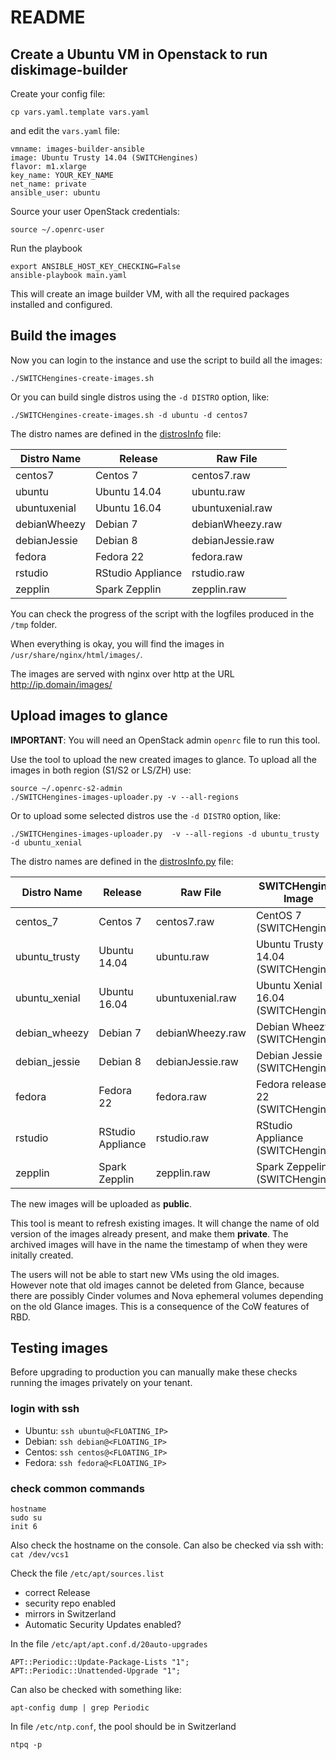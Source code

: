 # README

## Create a Ubuntu VM in Openstack to run diskimage-builder

Create your config file:

    cp vars.yaml.template vars.yaml

and edit the `vars.yaml` file:

    vmname: images-builder-ansible
    image: Ubuntu Trusty 14.04 (SWITCHengines)
    flavor: m1.xlarge
    key_name: YOUR_KEY_NAME
    net_name: private
    ansible_user: ubuntu

Source your user OpenStack credentials:

    source ~/.openrc-user

Run the playbook

    export ANSIBLE_HOST_KEY_CHECKING=False
    ansible-playbook main.yaml

This will create an image builder VM, with all the required packages installed 
and configured.

## Build the images

Now you can login to the instance and use the script to build all the images:

    ./SWITCHengines-create-images.sh

Or you can build single distros using the `-d DISTRO` option, like:

    ./SWITCHengines-create-images.sh -d ubuntu -d centos7

The distro names are defined in the [distrosInfo](templates/distrosInfo.j2) file:

| Distro Name | Release | Raw File |
| ----------- | ------- | -------- |
| centos7  | Centos 7 | centos7.raw |
| ubuntu  | Ubuntu 14.04 | ubuntu.raw |
| ubuntuxenial  | Ubuntu 16.04 | ubuntuxenial.raw |
| debianWheezy  | Debian 7 | debianWheezy.raw |
| debianJessie  | Debian 8 | debianJessie.raw |
| fedora  | Fedora 22 | fedora.raw |
| rstudio  | RStudio Appliance | rstudio.raw |
| zepplin  | Spark Zepplin | zepplin.raw |

You can check the progress of the script with the logfiles produced in
the `/tmp` folder.

When everything is okay, you will find the images in
`/usr/share/nginx/html/images/`.

The images are served with nginx over http at the URL
http://ip.domain/images/

## Upload images to glance

**IMPORTANT**: You will need an OpenStack admin `openrc` file to run this tool.

Use the tool to upload the new created images to glance. To 
upload all the images in both region (S1/S2 or LS/ZH) use:

    source ~/.openrc-s2-admin
    ./SWITCHengines-images-uploader.py -v --all-regions

Or to upload some selected distros use the `-d DISTRO` option, like:

    ./SWITCHengines-images-uploader.py  -v --all-regions -d ubuntu_trusty -d ubuntu_xenial

The distro names are defined in the [distrosInfo.py](files/distroInfo.py) file:

| Distro Name | Release | Raw File | SWITCHengines Image |
| ----------- | ------- | -------- | ------------------- |
| centos_7  | Centos 7 | centos7.raw | CentOS 7 (SWITCHengines) |
| ubuntu_trusty  | Ubuntu 14.04 | ubuntu.raw | Ubuntu Trusty 14.04 (SWITCHengines) |
| ubuntu_xenial  | Ubuntu 16.04 | ubuntuxenial.raw | Ubuntu Xenial 16.04 (SWITCHengines) |
| debian_wheezy  | Debian 7 | debianWheezy.raw | Debian Wheezy 7 (SWITCHengines) |
| debian_jessie  | Debian 8 | debianJessie.raw | Debian Jessie 8 (SWITCHengines) |
| fedora  | Fedora 22 | fedora.raw | Fedora release 22 (SWITCHengines) |
| rstudio  | RStudio Appliance | rstudio.raw | RStudio Appliance (SWITCHengines) |
| zepplin  | Spark Zepplin | zepplin.raw | Spark Zeppelin (SWITCHengines) |

The new images will be uploaded as **public**.

This tool is meant to refresh existing images.  It will change the
name of old version of the images already present, and make them
**private**.  The archived images will have in the name the timestamp of
when they were initally created.  

The users will not be able to start new VMs using the old images.  
However note that old images cannot be deleted from Glance, 
because there are possibly Cinder volumes and Nova ephemeral volumes
depending on the old Glance images. This is a consequence of the 
CoW features of RBD.

## Testing images

Before upgrading to production you can manually make these checks
running the images privately on your tenant.

### login with ssh

 * Ubuntu: `ssh ubuntu@<FLOATING_IP>`
 * Debian: `ssh debian@<FLOATING_IP>`
 * Centos: `ssh centos@<FLOATING_IP>`
 * Fedora: `ssh fedora@<FLOATING_IP>`

### check common commands

    hostname
    sudo su
    init 6

Also check the hostname on the console.  Can also be checked via ssh
with: `cat /dev/vcs1`

Check  the file `/etc/apt/sources.list`

 * correct Release
 * security repo enabled
 * mirrors in Switzerland
 * Automatic Security Updates enabled?

In the file `/etc/apt/apt.conf.d/20auto-upgrades`

    APT::Periodic::Update-Package-Lists "1";
    APT::Periodic::Unattended-Upgrade "1";

Can also be checked with something like:

    apt-config dump | grep Periodic

In file `/etc/ntp.conf`, the pool should be in Switzerland

    ntpq -p
